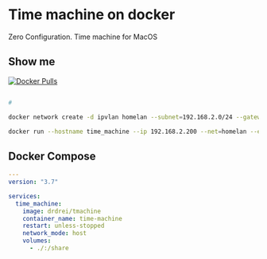 # Time machine on docker

Zero Configuration. Time machine for MacOS



## Show me

[![Docker Pulls](https://img.shields.io/docker/pulls/drdrei/tmachine.svg)](https://hub.docker.com/r/drdrei/tmachine/)

```sh

# 

docker network create -d ipvlan homelan --subnet=192.168.2.0/24 --gateway=192.168.2.1 -o parent=eno1 -o ipvlan_mode=l2

docker run --hostname time_machine --ip 192.168.2.200 --net=homelan --expose 139 --expose 445 -v /backups/time_machine/:/share drdrei/tmachine

```


## Docker Compose

```yaml
---
version: "3.7"

services:
  time_machine:
    image: drdrei/tmachine
    container_name: time-machine
    restart: unless-stopped
    network_mode: host
    volumes:
      - ./:/share
```

